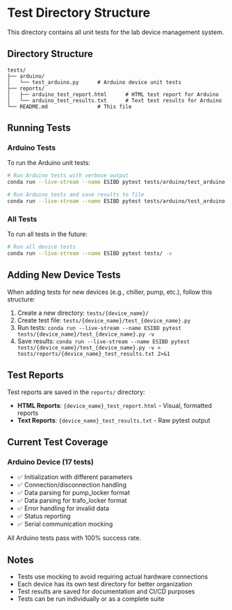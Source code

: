 # Test Directory Structure

This directory contains all unit tests for the lab device management system.

## Directory Structure

```
tests/
├── arduino/
│   └── test_arduino.py      # Arduino device unit tests
├── reports/
│   ├── arduino_test_report.html      # HTML test report for Arduino
│   └── arduino_test_results.txt      # Text test results for Arduino
└── README.md                # This file
```

## Running Tests

### Arduino Tests
To run the Arduino unit tests:

```bash
# Run Arduino tests with verbose output
conda run --live-stream --name ESIBD pytest tests/arduino/test_arduino.py -v

# Run Arduino tests and save results to file
conda run --live-stream --name ESIBD pytest tests/arduino/test_arduino.py -v > tests/reports/arduino_test_results.txt 2>&1
```

### All Tests
To run all tests in the future:

```bash
# Run all device tests
conda run --live-stream --name ESIBD pytest tests/ -v
```

## Adding New Device Tests

When adding tests for new devices (e.g., chiller, pump, etc.), follow this structure:

1. Create a new directory: `tests/{device_name}/`
2. Create test file: `tests/{device_name}/test_{device_name}.py`
3. Run tests: `conda run --live-stream --name ESIBD pytest tests/{device_name}/test_{device_name}.py -v`
4. Save results: `conda run --live-stream --name ESIBD pytest tests/{device_name}/test_{device_name}.py -v > tests/reports/{device_name}_test_results.txt 2>&1`

## Test Reports

Test reports are saved in the `reports/` directory:

- **HTML Reports**: `{device_name}_test_report.html` - Visual, formatted reports
- **Text Reports**: `{device_name}_test_results.txt` - Raw pytest output

## Current Test Coverage

### Arduino Device (17 tests)
- ✅ Initialization with different parameters
- ✅ Connection/disconnection handling
- ✅ Data parsing for pump_locker format
- ✅ Data parsing for trafo_locker format
- ✅ Error handling for invalid data
- ✅ Status reporting
- ✅ Serial communication mocking

All Arduino tests pass with 100% success rate.

## Notes

- Tests use mocking to avoid requiring actual hardware connections
- Each device has its own test directory for better organization
- Test results are saved for documentation and CI/CD purposes
- Tests can be run individually or as a complete suite
